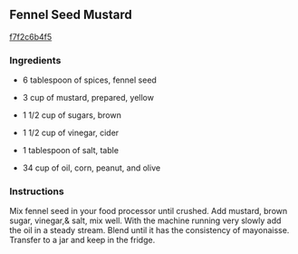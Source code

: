 ## Fennel Seed Mustard

[f7f2c6b4f5](http://www.food.com/recipe/fennel-seed-mustard-39791)

### Ingredients

 - 6 tablespoon of spices, fennel seed

 - 3 cup of mustard, prepared, yellow

 - 1 1/2 cup of sugars, brown

 - 1 1/2 cup of vinegar, cider

 - 1 tablespoon of salt, table

 - 34 cup of oil, corn, peanut, and olive

### Instructions

Mix fennel seed in your food processor until crushed. Add mustard, brown sugar, vinegar,& salt, mix well. With the machine running very slowly add the oil in a steady stream. Blend until it has the consistency of mayonaisse. Transfer to a jar and keep in the fridge.